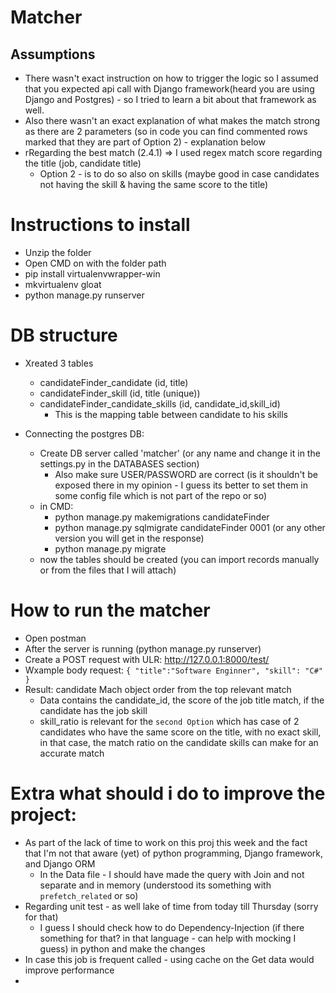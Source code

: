 # Matcher

## Assumptions
* There wasn't exact instruction on how to trigger the logic so I assumed that you expected api call with Django framework(heard you are using Django and Postgres) - so I tried to learn a bit about that framework as well.
* Also there wasn't an exact explanation of what makes the match strong as there are 2 parameters (so in code you can find commented rows marked that they are part of Option 2) - explanation below
* rRegarding the best match (2.4.1) => I used regex match score regarding the title (job, candidate title)
    * Option 2 - is to do so also on skills (maybe good in case candidates not having the skill & having the same score to the title)

# Instructions to install
* Unzip the folder
* Open CMD on with the folder path
* pip install virtualenvwrapper-win
* mkvirtualenv gloat
* python manage.py runserver


# DB structure
* Xreated 3 tables
    * candidateFinder_candidate (id, title)
	* candidateFinder_skill (id, title (unique))
	* candidateFinder_candidate_skills (id, candidate_id,skill_id)
		* This is the mapping table between candidate to his skills
			
* Connecting the postgres DB:
	* Create DB server called 'matcher' (or any name and change it in the settings.py in the DATABASES section)
		* Also make sure USER/PASSWORD are correct (is it shouldn't be exposed there in my opinion - I guess its better to set them in some config file which is not part of the repo or so)
	* in CMD:
		* python manage.py makemigrations candidateFinder
		* python manage.py sqlmigrate candidateFinder 0001 (or any other version you will get in the response)
		* python manage.py migrate
	* now the tables should be created (you can import records manually or from the files that I will attach)

# How to run the matcher
* Open postman
* After the server is running (python manage.py runserver)
* Create a POST request with ULR: http://127.0.0.1:8000/test/
* Wxample body request:
        ```
{
	"title":"Software Enginner",
	"skill": "C#"
}
        ```
* Result: candidate Mach object order from the top relevant match
	* Data contains the candidate_id, the score of the job title match, if the candidate has the job skill
	* skill_ratio is relevant for the `second Option` which has case of 2 candidates who have the same score on the title, with no exact skill, in that case, the match ratio on the candidate skills can make for an accurate match
		

# Extra what should i do to improve the project:
* As part of the lack of time to work on this proj this week and the fact that I'm not that aware (yet) of python programming, Django framework, and Django ORM
	* In the Data file - I should have made the query with Join and not separate and in memory (understood its something with `prefetch_related` or so)
* Regarding unit test - as well lake of time from today till Thursday (sorry for that)
	* I guess I should check how to do Dependency-Injection (if there something for that? in that language - can help with mocking I guess) in python and make the changes 
* In case this job is frequent called - using cache on the Get data would improve performance
* 
